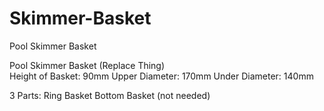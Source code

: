 # Skimmer-Basket
Pool Skimmer Basket

Pool Skimmer Basket (Replace Thing)</br>
Height of Basket: 90mm
Upper Diameter: 170mm
Under Diameter: 140mm

3 Parts:
Ring
Basket
Bottom Basket (not needed)
